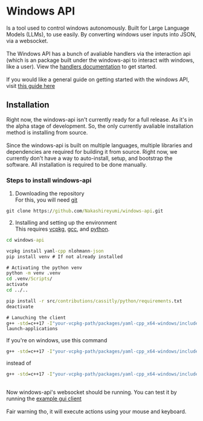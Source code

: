 # Windows API
Is a tool used to control windows autonomously. Built for Large Language Models (LLMs), to use easily. By converting windows user inputs into JSON, via a websocket.
<br><br>The Windows API has a bunch of avaliable handlers via the interaction api (which is an package built under the windows-api to interact with windows, like a user).
View the [handlers documentation](./docs/interactions-api/handlers/Getting%20Started.md) to get started.
<br><br>If you would like a general guide on getting started with the windows API, visit [this guide here](./docs/Getting%20Started%20with%20the%20windows-api.md)

## Installation
Right now, the windows-api isn't currently ready for a full release. As it's in the alpha stage of development.
So, the only currently avaliable installation method is installing from source.
<br><br>Since the windows-api is built on multiple languages, multiple libraries and dependencies are required for building it from source.
Right now, we currently don't have a way to auto-install, setup, and bootstrap the software. All installation is required to be done manually.

### Steps to install windows-api
1. Downloading the repository
<br>For this, you will need [git](https://git-scm.com/)
```cmd
git clone https://github.com/Nakashireyumi/windows-api.git
```
2. Installing and setting up the environment
<br>This requires [vcpkg](https://vcpkg.io/en/), [gcc](https://gcc.gnu.org/), and [python](https://www.python.org/).
```cmd
cd windows-api

vcpkg install yaml-cpp nlohmann-json
pip install venv # If not already installed

# Activating the python venv
python -m venv .venv
cd .venv/Scripts/
activate
cd ../..

pip install -r src/contributions/cassitly/python/requirements.txt
deactivate

# Lanuching the client
g++ -std=c++17 -I"your-vcpkg-path/packages/yaml-cpp_x64-windows/include/yaml-cpp" src/global/niwatori/launch-applications.cpp -L"your-vcpkg-path/packages/yaml-cpp_x64-windows/lib" -lyaml-cpp -o launch-applications
launch-applications
```
If you're on windows, use this command
```cmd
g++ -std=c++17 -I"your-vcpkg-path/packages/yaml-cpp_x64-windows/include/yaml-cpp" src/global/niwatori/launch-applications.cpp -L"your-vcpkg-path/packages/yaml-cpp_x64-windows/lib" -static -lstdc++fs -lyaml-cpp -o launch-applications
```
instead of
```cmd
g++ -std=c++17 -I"your-vcpkg-path/packages/yaml-cpp_x64-windows/include/yaml-cpp" src/global/niwatori/launch-applications.cpp -L"your-vcpkg-path/packages/yaml-cpp_x64-windows/lib" -lyaml-cpp -o launch-applications
```
<br>Now windows-api's websocket should be running. You can test it by running the [example gui client](./src/contributions/cassitly/python/examples/gui-client)
<br><br>Fair warning tho, it will execute actions using your mouse and keyboard.
